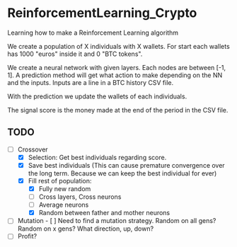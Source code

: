 # ReinforcementLearning_Crypto
Learning how to make a Reinforcement Learning algorithm

We create a population of X individuals with X wallets.
For start each wallets has 1000 "euros" inside it and 0 "BTC tokens".

We create a neural network with given layers. Each nodes are between [-1, 1].
A prediction method will get what action to make depending on the NN and the inputs.
Inputs are a line in a BTC history CSV file.

With the prediction we update the wallets of each individuals.

The signal score is the money made at the end of the period in the CSV file.

## TODO
  
  - [ ] Crossover
    - [X] Selection: Get best individuals regarding score.
    - [X] Save best individuals (This can cause premature convergence over the long term. Because we can keep the best individual for ever)
    - [X] Fill rest of population:
      - [X] Fully new random
      - [ ] Cross layers, Cross neurons
      - [ ] Average neurons
      - [X] Random between father and mother neurons
   - [ ] Mutation
    - [ ] Need to find a mutation strategy. Random on all gens? Random on x gens? What direction, up, down?
   - [ ] Profit?
